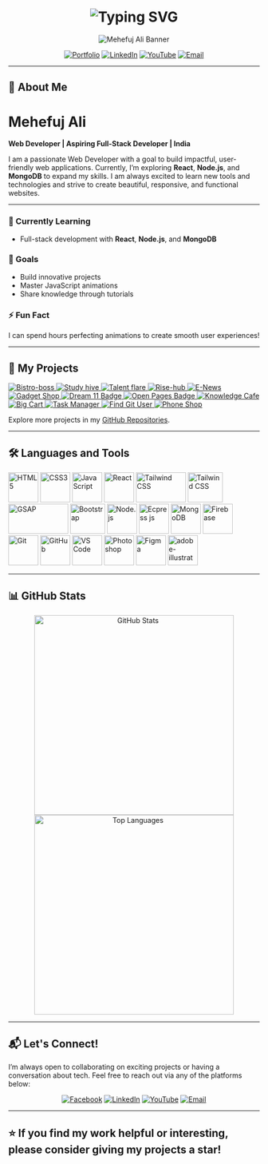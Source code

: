 <h1 align="center">
  <img src="https://readme-typing-svg.demolab.com?font=Fira+Code&weight=500&size=36&duration=6000&pause=500&color=009BC1&center=true&vCenter=true&width=620&lines=Hi%2C+I'm+Mehefuj+Ali+%F0%9F%91%8B;Web+Developer" alt="Typing SVG" />
</h1>


 

 

<p align="center">
  <img src="https://i.imgur.com/vvyA8Ib.png" alt="Mehefuj Ali Banner" />
</p>

<p align="center">
  <a href="https://mehefujali.com" target="_blank"><img src="https://img.shields.io/badge/Portfolio-Visit-green?style=for-the-badge&logo=internet-explorer" alt="Portfolio"></a>
  <a href="https://www.linkedin.com/in/mehefujali"><img src="https://img.shields.io/badge/LinkedIn-Connect-blue?style=for-the-badge&logo=linkedin" alt="LinkedIn"></a>
  <a href="https://youtube.com/@mehefuj-ali?si=8g1rTFGoZ4ANMaFU"><img src="https://img.shields.io/badge/YouTube-Subscribe-red?style=for-the-badge&logo=youtube" alt="YouTube"></a>
  <a href="mailto:mehefujalim@gmail.com"><img src="https://img.shields.io/badge/Email-Contact-blue?style=for-the-badge&logo=gmail" alt="Email"></a> 
</p>

---

## 🎨 About Me

# Mehefuj Ali

**Web Developer | Aspiring Full-Stack Developer | India**

I am a passionate Web Developer with a goal to build impactful, user-friendly web applications. Currently, I’m exploring **React**, **Node.js**, and **MongoDB** to expand my skills. I am always excited to learn new tools and technologies and strive to create beautiful, responsive, and functional websites.

---

### 🌱 Currently Learning
- Full-stack development with **React**, **Node.js**, and **MongoDB**

### 🎯 Goals
- Build innovative projects
- Master JavaScript animations
- Share knowledge through tutorials

### ⚡ Fun Fact
I can spend hours perfecting animations to create smooth user experiences!
 
---

## 🚀 My Projects

<p align="left">
   <a href="https://bistro-boss-k.web.app"> <img src="https://img.shields.io/badge/🍴Bistro--Boss-%230077B5.svg?style=for-the-badge&logo=news&logoColor=white" alt="Bistro-boss"> </a>
   <a href="https://study-hive-k.web.app"> <img src="https://img.shields.io/badge/📖Study--Hive-%230077B5.svg?style=for-the-badge&logo=news&logoColor=white" alt="Study hive"> </a>
   <a href="https://talentflare.web.app"> <img src="https://img.shields.io/badge/🧰Talent--Flare-%230077B5.svg?style=for-the-badge&logo=news&logoColor=white" alt="Talent flare"> </a>
   <a href="https://rise-hub-k.web.app"> <img src="https://img.shields.io/badge/📈Rise--Hub-%230077B5.svg?style=for-the-badge&logo=news&logoColor=white" alt="Rise-hub"> </a>
 <a href="https://e-news.web.app"> <img src="https://img.shields.io/badge/📰E--News-%230077B5.svg?style=for-the-badge&logo=news&logoColor=white" alt="E-News"> </a>
<a href="https://gadget-shop-k.netlify.app/"> 
    <img src="https://img.shields.io/badge/Gadget%20Shop-%23634DBF.svg?style=for-the-badge&logo=shopify&logoColor=white" alt="Gadget Shop"> 
</a>


<a href="https://dream-11-k.netlify.app/"> 
    <img src="https://img.shields.io/badge/🏏%20Dream%2011-%2300BCD4.svg?style=for-the-badge&logoColor=white" alt="Dream 11 Badge"> 
</a>

<a href="https://open-pages.netlify.app/">
  <img src="https://img.shields.io/badge/📚%20Open%20Pages-%234CAF50.svg?style=for-the-badge&logoColor=white&background=%23ffa875" alt="Open Pages Badge">
</a>

  <a href="https://knowledge-cafe-k.netlify.app/">
    <img src="https://img.shields.io/badge/Knowledge%20Cafe-%2343853D.svg?style=for-the-badge&logo=readthedocs&logoColor=white" alt="Knowledge Cafe">
  </a>
  <a href="https://big-cart.netlify.app">
    <img src="https://img.shields.io/badge/Big%20Cart-%23FF5733.svg?style=for-the-badge&logo=shopify&logoColor=white" alt="Big Cart">
  </a>
  <a href="https://mehefujali-task-manager.netlify.app">
    <img src="https://img.shields.io/badge/Task%20Manager-%231DB45F.svg?style=for-the-badge&logo=todoist&logoColor=white" alt="Task Manager">
  </a>
  <a href="https://mehefujali.github.io/find-git-user/">
    <img src="https://img.shields.io/badge/Find%20Git%20User-%2343853D.svg?style=for-the-badge&logo=github&logoColor=white" alt="Find Git User">
  </a>
  <a href="https://mehefujali.github.io/phone-shop/">
    <img src="https://img.shields.io/badge/Phone%20Shop-%23FF5733.svg?style=for-the-badge&logo=shopify&logoColor=white" alt="Phone Shop">
  </a>
</p>

Explore more projects in my [GitHub Repositories](https://github.com/mehefujali?tab=repositories).

---

## 🛠️ Languages and Tools

<p align="left"> 
  <img src="https://cdn.jsdelivr.net/gh/devicons/devicon/icons/html5/html5-original.svg" alt="HTML5" width="60" height="60"/>
  <img src="https://cdn.jsdelivr.net/gh/devicons/devicon/icons/css3/css3-original.svg" alt="CSS3" width="60" height="60"/>
  <img src="https://cdn.jsdelivr.net/gh/devicons/devicon/icons/javascript/javascript-original.svg" alt="JavaScript" width="60" height="60"/>
  <img src="https://cdn.jsdelivr.net/gh/devicons/devicon/icons/react/react-original.svg" alt="React" width="60" height="60"/>
  <img src="https://upload.wikimedia.org/wikipedia/commons/thumb/d/d5/Tailwind_CSS_Logo.svg/2560px-Tailwind_CSS_Logo.svg.png" alt="Tailwind CSS" width="100" height="60"/>
  <img src="https://i.imgur.com/MokK8Ii.png" alt="Tailwind CSS" width="70" height="60"/>
  <img src="https://static.wikia.nocookie.net/logopedia/images/a/a5/GSAP_2023.svg/revision/latest/scale-to-width-down/300?cb=20231024190052" alt="GSAP" width="120" height="60"/>
  <img src="https://upload.wikimedia.org/wikipedia/commons/thumb/b/b2/Bootstrap_logo.svg/2560px-Bootstrap_logo.svg.png" alt="Bootstrap" width="70" height="60"/>
  <img src="https://cdn.jsdelivr.net/gh/devicons/devicon/icons/nodejs/nodejs-original.svg" alt="Node.js" width="60" height="60"/>
  <img src="https://i.imgur.com/jX0Q8an.png" alt="Ecpress js" width="60" height="60"/>
  <img src="https://cdn.jsdelivr.net/gh/devicons/devicon/icons/mongodb/mongodb-original.svg" alt="MongoDB" width="60" height="60"/>
  <img src="https://cdn.jsdelivr.net/gh/devicons/devicon/icons/firebase/firebase-plain.svg" alt="Firebase" width="60" height="60"/>
  <img src="https://cdn.jsdelivr.net/gh/devicons/devicon/icons/git/git-original.svg" alt="Git" width="60" height="60"/>
  <img src="https://i.imgur.com/qVRcYIC.png" alt="GitHub" width="60" height="60"/>
  
  <img src="https://cdn.jsdelivr.net/gh/devicons/devicon/icons/vscode/vscode-original.svg" alt="VS Code" width="60" height="60"/>
  <img src="https://logodownload.org/wp-content/uploads/2019/10/adobe-photoshop-logo.png" alt="Photoshop" width="60" height="60"/>

  <img src="https://cdn.jsdelivr.net/gh/devicons/devicon/icons/figma/figma-original.svg" alt="Figma" width="60" height="60"/>
  <img src="https://cdn-1.webcatalog.io/catalog/adobe-illustrator/adobe-illustrator-icon-filled-256.png?v=1714773017471" alt="adobe-illustrator" width="60" height="60"/>
</p>

---

## 📊 GitHub Stats

<p align="center">
  <img src="https://github-readme-stats.vercel.app/api?username=mehefujali&show_icons=true&theme=radical" alt="GitHub Stats" width="400" />
  <img src="https://github-readme-stats.vercel.app/api/top-langs/?username=mehefujali&layout=compact&theme=radical" alt="Top Languages" width="400" />
</p>

---

## 📬 Let's Connect!

I’m always open to collaborating on exciting projects or having a conversation about tech. Feel free to reach out via any of the platforms below:

<p align="center">
  <a href="https://www.facebook.com/share/xK94t1TizJUFJmX7/?mibextid=qi2Omg"><img src="https://img.shields.io/badge/Facebook-Connect-blue?style=for-the-badge&logo=facebook" alt="Facebook"></a>
  <a href="https://www.linkedin.com/in/mehefuj-ali-232741306"><img src="https://img.shields.io/badge/LinkedIn-Connect-blue?style=for-the-badge&logo=linkedin" alt="LinkedIn"></a>
  <a href="https://youtube.com/@mehefuj-ali?si=8g1rTFGoZ4ANMaFU"><img src="https://img.shields.io/badge/YouTube-Subscribe-red?style=for-the-badge&logo=youtube" alt="YouTube"></a>
  <a href="mailto:mehefujalim@gmail.com"><img src="https://img.shields.io/badge/Email-Contact-green?style=for-the-badge&logo=gmail" alt="Email"></a>
</p>

---

⭐ **If you find my work helpful or interesting, please consider giving my projects a star!**
---

